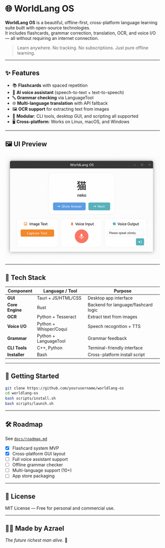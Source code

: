 
# 🌐 WorldLang OS

**WorldLang OS** is a beautiful, offline-first, cross-platform language learning suite built with open-source technologies.  
It includes flashcards, grammar correction, translation, OCR, and voice I/O — all without requiring an internet connection.

> Learn anywhere. No tracking. No subscriptions. Just pure offline learning.

---

## ✨ Features

- 📚 **Flashcards** with spaced repetition
- 🧠 **AI voice assistant** (speech-to-text + text-to-speech)
- 🔤 **Grammar checking** via LanguageTool
- 🌐 **Multi-language translation** with API fallback
- 🖼️ **OCR support** for extracting text from images
- 🧩 **Modular**: CLI tools, desktop GUI, and scripting all supported
- 🖥️ **Cross-platform**: Works on Linux, macOS, and Windows

---

## 🖼️ UI Preview

![Screenshot](docs/screenshots/main_ui.png)

---

## 🧰 Tech Stack

| Component        | Language / Tool     | Purpose                                  |
|------------------|---------------------|------------------------------------------|
| **GUI**          | Tauri + JS/HTML/CSS | Desktop app interface                    |
| **Core Engine**  | Rust                | Backend for language/flashcard logic     |
| **OCR**          | Python + Tesseract  | Extract text from images                 |
| **Voice I/O**    | Python + Whisper/Coqui | Speech recognition + TTS              |
| **Grammar**      | Python + LanguageTool | Grammar feedback                       |
| **CLI Tools**    | C++, Python         | Terminal-friendly interface              |
| **Installer**    | Bash                | Cross-platform install script            |

---

## 🚀 Getting Started

```bash
git clone https://github.com/yourusername/worldlang-os
cd worldlang-os
bash scripts/install.sh
bash scripts/launch.sh
```

---

## 🛠️ Roadmap

See [`docs/roadmap.md`](docs/roadmap.md)

- [x] Flashcard system MVP
- [x] Cross-platform GUI layout
- [ ] Full voice assistant support
- [ ] Offline grammar checker
- [ ] Multi-language support (10+)
- [ ] App store packaging

---

## 📜 License

MIT License — Free for personal and commercial use.

---

## 🙋‍♂️ Made by Azrael  
_The future richest man alive._ 👑
